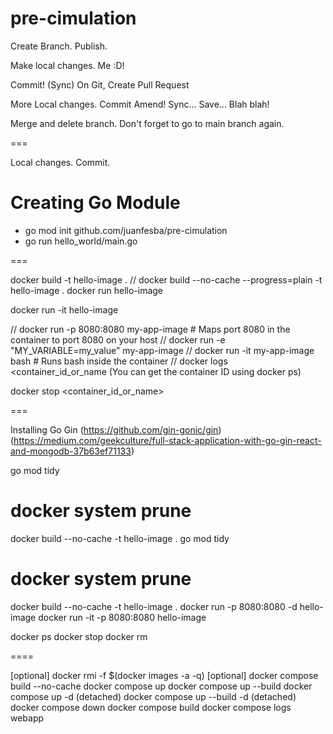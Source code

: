 # pre-cimulation
Create Branch.
Publish.

Make local changes. Me :D!

Commit!
(Sync)
On Git, Create Pull Request

More Local changes.
Commit Amend!
Sync... Save... Blah blah!

Merge and delete branch.
Don't forget to go to main branch again.

===

Local changes.
Commit.

# Creating Go Module
*  go mod init github.com/juanfesba/pre-cimulation
*  go run hello_world/main.go

===

docker build -t hello-image .
// docker build --no-cache --progress=plain -t hello-image .
docker run hello-image

docker run -it hello-image

// docker run -p 8080:8080 my-app-image  # Maps port 8080 in the container to port 8080 on your host
// docker run -e "MY_VARIABLE=my_value" my-app-image
// docker run -it my-app-image bash  # Runs bash inside the container
// docker logs <container_id_or_name (You can get the container ID using docker ps)

docker stop <container_id_or_name>

===

Installing Go Gin (https://github.com/gin-gonic/gin) (https://medium.com/geekculture/full-stack-application-with-go-gin-react-and-mongodb-37b63ef71133)

go mod tidy

# docker system prune
docker build --no-cache -t hello-image .
go mod tidy

# docker system prune
docker build --no-cache -t hello-image .
docker run -p 8080:8080 -d hello-image
docker run -it -p 8080:8080 hello-image

docker ps
docker stop <container-id>
docker rm <container-id>

====

[optional] docker rmi -f $(docker images -a -q)
[optional] docker compose build --no-cache
docker compose up
  docker compose up --build
docker compose up -d (detached)
  docker compose up --build -d (detached)
docker compose down
docker compose build
docker compose logs webapp
